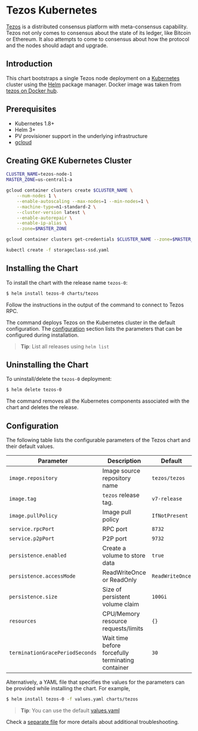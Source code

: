 # Tezos Kubernetes

[Tezos](https://tezos.com) is a distributed consensus platform with meta-consensus capability. Tezos not only comes 
to consensus about the state of its ledger, like Bitcoin or Ethereum.
It also attempts to come to consensus about how the protocol and the nodes should adapt and upgrade.

## Introduction

This chart bootstraps a single Tezos node deployment on a [Kubernetes](http://kubernetes.io) cluster using 
the [Helm](https://helm.sh) package manager. Docker image was taken from 
[tezos on Docker hub](https://hub.docker.com/r/tezos/tezos/tags).

## Prerequisites

- Kubernetes 1.8+
- Helm 3+
- PV provisioner support in the underlying infrastructure
- [gcloud](https://cloud.google.com/sdk/install)

## Creating GKE Kubernetes Cluster

```bash
CLUSTER_NAME=tezos-node-1
MASTER_ZONE=us-central1-a

gcloud container clusters create $CLUSTER_NAME \
    --num-nodes 1 \
    --enable-autoscaling --max-nodes=1 --min-nodes=1 \
    --machine-type=n1-standard-2 \
    --cluster-version latest \
    --enable-autorepair \
    --enable-ip-alias \
    --zone=$MASTER_ZONE

gcloud container clusters get-credentials $CLUSTER_NAME --zone=$MASTER_ZONE

kubectl create -f storageclass-ssd.yaml 
```

## Installing the Chart

To install the chart with the release name `tezos-0`:

```bash
$ helm install tezos-0 charts/tezos
```

Follow the instructions in the output of the command to connect to Tezos RPC.

The command deploys Tezos on the Kubernetes cluster in the default configuration.
The [configuration](#configuration) section lists the parameters that can be configured during installation.

> **Tip**: List all releases using `helm list`

## Uninstalling the Chart

To uninstall/delete the `tezos-0` deployment:

```bash
$ helm delete tezos-0
```

The command removes all the Kubernetes components associated with the chart and deletes the release.

## Configuration

The following table lists the configurable parameters of the Tezos chart and their default values.

Parameter                       | Description                                       | Default
------------------------------- | ------------------------------------------------- | ----------------------------------------------------------
`image.repository`              | Image source repository name                      | `tezos/tezos`
`image.tag`                     | `tezos` release tag.                              | `v7-release`
`image.pullPolicy`              | Image pull policy                                 | `IfNotPresent`
`service.rpcPort`               | RPC port                                          | `8732`
`service.p2pPort`               | P2P port                                          | `9732`
`persistence.enabled`           | Create a volume to store data                     | `true`
`persistence.accessMode`        | ReadWriteOnce or ReadOnly                         | `ReadWriteOnce`
`persistence.size`              | Size of persistent volume claim                   | `100Gi`
`resources`                     | CPU/Memory resource requests/limits               | `{}`
`terminationGracePeriodSeconds` | Wait time before forcefully terminating container | `30`


Alternatively, a YAML file that specifies the values for the parameters can be provided while installing the chart. For example,

```bash
$ helm install tezos-0 -f values.yaml charts/tezos
```

> **Tip**: You can use the default [values.yaml](charts/tezos/values.yaml)

Check a [separate file](ops.md) for more details about additional troubleshooting.

